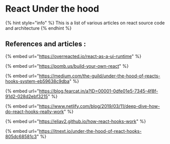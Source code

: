 # React Under the hood

{% hint style="info" %}
This is a list of various articles on react source code and architecture
{% endhint %}

## References and articles :

{% embed url="https://overreacted.io/react-as-a-ui-runtime" %}

{% embed url="https://pomb.us/build-your-own-react" %}

{% embed url="https://medium.com/the-guild/under-the-hood-of-reacts-hooks-system-eb59638c9dba" %}

{% embed url="https://blog.fearcat.in/a?ID=00001-0dfe01e5-7345-4f8f-91d2-028d2ebf3215" %}

{% embed url="https://www.netlify.com/blog/2019/03/11/deep-dive-how-do-react-hooks-really-work" %}

{% embed url="https://eliav2.github.io/how-react-hooks-work" %}

{% embed url="https://itnext.io/under-the-hood-of-react-hooks-805dc68581c3" %}
